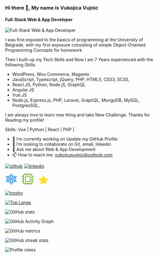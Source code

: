 ### Hi there 👋, My name is Vukojica Vujnic
#### Full-Stack Web & App Developer
![Full-Stack Web & App Developer](https://media-exp1.licdn.com/dms/image/C5622AQGlz32O0NquHQ/feedshare-shrink_2048_1536/0/1646239549391?e=1649289600&v=beta&t=p73KPvoTc-KGAEWRNWxm-Bvi-yG2be4AabqJZUOstm0)

I was first exposed to the basics of programming at the University of Belgrade, with my first exposure consisting of simple Object-Oriented Programming Concepts for homework.

Then I built-up my Tech Skills and Now I am 7 Years experienced with the following Skills. 

- WordPress, Woo Commerce, Magento
- JavaScript, Typescript, jQuery, PHP, HTML5, CSS3, SCSS,
- React.JS, Python, Node.jS, GraphQL
- Angular.JS 
- Vue.JS
- Node.js, Express.js, PHP, Laravel, GraphQL, MongoDB, MySQL, PostgresSQL,

I am always love to learn new thing and take New Challenge. 
Thanks for Reading my profile!

Skills: Vue | Python | React | PHP |

- 🔭 I’m currently working on Update my GitHub Profile 
- 👯 I’m looking to collaborate on Git, email, linkedin 
- 💬 Ask me about Web & App Development 
- 📫 How to reach me: vukojicavujnic@outlook.com 


[<img src='https://cdn.jsdelivr.net/npm/simple-icons@3.0.1/icons/github.svg' alt='github' height='40'>](https://github.com/https://github.com/vukojicavujnic)  [<img src='https://cdn.jsdelivr.net/npm/simple-icons@3.0.1/icons/linkedin.svg' alt='linkedin' height='40'>](https://www.linkedin.com/in/https://www.linkedin.com/in/vukojica-vujnic//)  

<a href='https://archiveprogram.github.com/'><img src='https://raw.githubusercontent.com/acervenky/animated-github-badges/master/assets/acbadge.gif' width='40' height='40'></a> <a href='https://docs.github.com/en/developers'><img src='https://raw.githubusercontent.com/acervenky/animated-github-badges/master/assets/devbadge.gif' width='40' height='40'></a> <a href='https://stars.github.com/'><img src='https://raw.githubusercontent.com/acervenky/animated-github-badges/master/assets/starbadge.gif' width='35' height='35'></a> 

[![trophy](https://github-profile-trophy.vercel.app/?username=https://github.com/vukojicavujnic)](https://github.com/ryo-ma/github-profile-trophy)

[![Top Langs](https://github-readme-stats.vercel.app/api/top-langs/?username=https://github.com/vukojicavujnic)](https://github.com/anuraghazra/github-readme-stats)

![GitHub stats](https://github-readme-stats.vercel.app/api?username=https://github.com/vukojicavujnic&show_icons=true)  

![GitHub Activity Graph](https://activity-graph.herokuapp.com/graph?username=https://github.com/vukojicavujnic)  

![GitHub metrics](https://metrics.lecoq.io/https://github.com/vukojicavujnic)  

![GitHub streak stats](https://github-readme-streak-stats.herokuapp.com/?user=https://github.com/vukojicavujnic)  

![Profile views](https://gpvc.arturio.dev/https://github.com/vukojicavujnic)  
